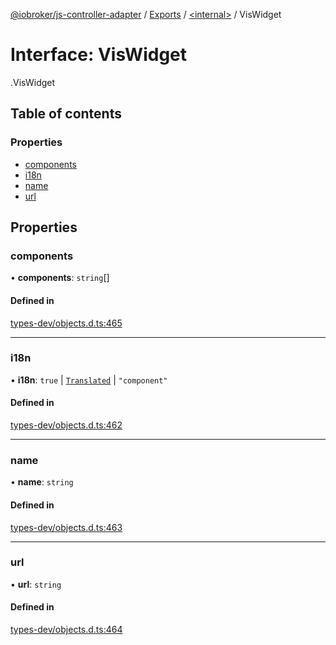 [@iobroker/js-controller-adapter](../README.md) / [Exports](../modules.md) / [<internal\>](../modules/internal_.md) / VisWidget

# Interface: VisWidget

[<internal>](../modules/internal_.md).VisWidget

## Table of contents

### Properties

- [components](internal_.VisWidget.md#components)
- [i18n](internal_.VisWidget.md#i18n)
- [name](internal_.VisWidget.md#name)
- [url](internal_.VisWidget.md#url)

## Properties

### components

• **components**: `string`[]

#### Defined in

[types-dev/objects.d.ts:465](https://github.com/ioBroker/ioBroker.js-controller/blob/22337d8f/packages/types-dev/objects.d.ts#L465)

___

### i18n

• **i18n**: ``true`` \| [`Translated`](../modules/internal_.md#translated) \| ``"component"``

#### Defined in

[types-dev/objects.d.ts:462](https://github.com/ioBroker/ioBroker.js-controller/blob/22337d8f/packages/types-dev/objects.d.ts#L462)

___

### name

• **name**: `string`

#### Defined in

[types-dev/objects.d.ts:463](https://github.com/ioBroker/ioBroker.js-controller/blob/22337d8f/packages/types-dev/objects.d.ts#L463)

___

### url

• **url**: `string`

#### Defined in

[types-dev/objects.d.ts:464](https://github.com/ioBroker/ioBroker.js-controller/blob/22337d8f/packages/types-dev/objects.d.ts#L464)
